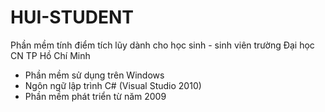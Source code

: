 HUI-STUDENT
===========
Phần mềm tính điểm tích lũy dành cho học sinh - sinh viên trường Đại học CN TP Hồ Chí Minh
- Phần mềm sử dụng trên Windows
- Ngôn ngữ lập trình C# (Visual Studio 2010)
- Phần mềm phát triển từ năm 2009
